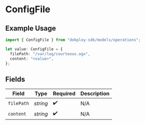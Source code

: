 # ConfigFile

## Example Usage

```typescript
import { ConfigFile } from "dokploy-sdk/models/operations";

let value: ConfigFile = {
  filePath: "/var/log/courteous.ogx",
  content: "<value>",
};
```

## Fields

| Field              | Type               | Required           | Description        |
| ------------------ | ------------------ | ------------------ | ------------------ |
| `filePath`         | *string*           | :heavy_check_mark: | N/A                |
| `content`          | *string*           | :heavy_check_mark: | N/A                |